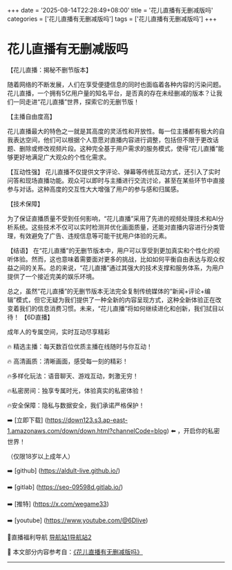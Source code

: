 +++
date = '2025-08-14T22:28:49+08:00'
title = '花儿直播有无删减版吗'
categories = ['花儿直播有无删减版吗']
tags = ['花儿直播有无删减版吗']
+++

# 花儿直播有无删减版吗

【花儿直播：揭秘不删节版本】

随着网络的不断发展，人们在享受便捷信息的同时也面临着各种内容的污染问题。花儿直播，一个拥有5亿用户量的知名平台，是否真的存在未经删减的版本？让我们一同走进“花儿直播”世界，探索它的无删节版！

【主播自由度高】

花儿直播最大的特色之一就是其高度的灵活性和开放性。每一位主播都有极大的自我表达空间，他们可以根据个人意愿对直播内容进行调整，包括但不限于更改话题、删除或修改视频片段。这种完全基于用户需求的服务模式，使得“花儿直播”能够更好地满足广大观众的个性化需求。

【互动性强】
花儿直播不仅提供文字评论、弹幕等传统互动方式，还引入了实时问答和现场直播功能。观众可以即时与主播进行交流讨论，甚至在某些环节中直接参与对话。这种高度的交互性大大增强了用户的参与感和归属感。

【技术保障】

为了保证直播质量不受到任何影响，“花儿直播”采用了先进的视频处理技术和AI分析系统。这些技术不仅可以实时检测并优化画面质量，还能对直播内容进行分类管理，有效避免了广告、违规信息等可能干扰用户体验的元素。

【结语】
在“花儿直播”的无删节版本中，用户可以享受到更加真实和个性化的视听体验。然而，这也意味着需要面对更多的挑战，比如如何平衡自由表达与观众权益之间的关系。总的来说，“花儿直播”通过其强大的技术支撑和服务体系，为用户提供了一个接近完美的娱乐环境。

总之，虽然“花儿直播”的无删节版本无法完全复制传统媒体的“新闻+评论+编辑”模式，但它无疑为我们提供了一种全新的内容呈现方式，这种全新体验正在改变着我们的信息消费习惯。未来，“花儿直播”将如何继续进化和创新，我们拭目以待！
【6D直播】

 成年人的专属空间，实时互动尽享精彩

🔥 精选主播：每天数百位优质主播在线随时与你互动！

🔥 高清画质：清晰画面，感受每一刻的精彩！

🔥多样化玩法：语音聊天、游戏互动，刺激无穷！

🔥私密房间：独享专属时光，体验真实的私密体验！

🔥安全保障：隐私与数据安全，我们承诺严格保护！

➡️ [立即下载] (https://down123.s3.ap-east-1.amazonaws.com/down/down.html?channelCode=blog) ⬅️ ，开启你的私密世界！

 （仅限18岁以上成年人）

➡️ [github] (https://aldult-live.github.io/)

➡️ [gitlab] (https://seo-09598d.gitlab.io/)

➡️ [推特] (https://x.com/wegame33)

➡️ [youtube] (https://www.youtube.com/@6Dlive)

🔞直播福利导航   [导航站1](https://webstack-86085a.gitlab.io/)[导航站2](https://onlygit123-2.github.io/)

📘 本文部分内容参考自：[《花儿直播有无删减版吗》](https://webstack-hugo-10.pages.dev/)

---
